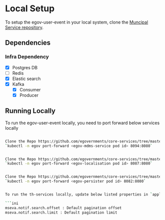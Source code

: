 # Local Setup

To setup the egov-user-event in your local system, clone the [Muncipal Service repository](https://github.com/egovernments/core-services).

## Dependencies

### Infra Dependency

- [X] Postgres DB
- [ ] Redis
- [X] Elastic search
- [X] Kafka
  - [X] Consumer
  - [X] Producer

## Running Locally

To run the egov-user-event locally, you need to port forward below services locally

```bash

Clone the Repo https://github.com/egovernments/core-services/tree/master/egov-mdms-service
`kubectl -n egov port-forward <egov-mdms-service pod id> 8094:8080`


Clone the Repo https://github.com/egovernments/core-services/tree/master/egov-localization
`kubectl -n egov port-forward <egov-localisation pod id> 8087:8080` 


Clone the Repo https://github.com/egovernments/core-services/tree/master/egov-persister
`kubectl -n egov port-forward <egov-persister pod id> 8082:8080` 


To run the th-services locally, update below listed properties in `application.properties` prior to running the project:

```ini
mseva.notif.search.offset : Default pagination offset
mseva.notif.search.limit : Default pagination limit



```

